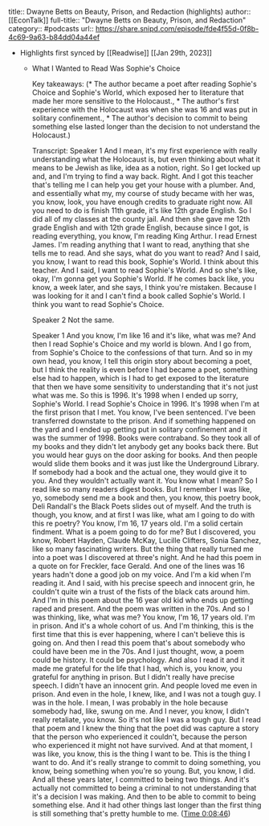 title:: Dwayne Betts on Beauty, Prison, and Redaction (highlights)
author:: [[EconTalk]]
full-title:: "Dwayne Betts on Beauty, Prison, and Redaction"
category:: #podcasts
url:: https://share.snipd.com/episode/fde4f55d-0f8b-4c69-9a63-b84dd04a44ef

- Highlights first synced by [[Readwise]] [[Jan 29th, 2023]]
	- What I Wanted to Read Was Sophie's Choice
	  
	  Key takeaways:
	  (* The author became a poet after reading Sophie's Choice and Sophie's World, which exposed her to literature that made her more sensitive to the Holocaust., * The author's first experience with the Holocaust was when she was 16 and was put in solitary confinement., * The author's decision to commit to being something else lasted longer than the decision to not understand the Holocaust.)
	  
	  Transcript:
	  Speaker 1
	  And I mean, it's my first experience with really understanding what the Holocaust is, but even thinking about what it means to be Jewish as like, idea as a notion, right. So I get locked up and, and I'm trying to find a way back. Right. And I got this teacher that's telling me I can help you get your house with a plumber. And, and essentially what my, my course of study became with her was, you know, look, you have enough credits to graduate right now. All you need to do is finish 11th grade, it's like 12th grade English. So I did all of my classes at the county jail. And then she gave me 12th grade English and with 12th grade English, because since I got, is reading everything, you know, I'm reading King Arthur. I read Ernest James. I'm reading anything that I want to read, anything that she tells me to read. And she says, what do you want to read? And I said, you know, I want to read this book, Sophie's World. I think about this teacher. And I said, I want to read Sophie's World. And so she's like, okay, I'm gonna get you Sophie's World. If he comes back like, you know, a week later, and she says, I think you're mistaken. Because I was looking for it and I can't find a book called Sophie's World. I think you want to read Sophie's Choice.
	  
	  Speaker 2
	  Not the same.
	  
	  Speaker 1
	  And you know, I'm like 16 and it's like, what was me? And then I read Sophie's Choice and my world is blown. And I go from, from Sophie's Choice to the confessions of that turn. And so in my own head, you know, I tell this origin story about becoming a poet, but I think the reality is even before I had became a poet, something else had to happen, which is I had to get exposed to the literature that then we have some sensitivity to understanding that it's not just what was me. So this is 1996. It's 1998 when I ended up sorry, Sophie's World. I read Sophie's Choice in 1996. It's 1998 when I'm at the first prison that I met. You know, I've been sentenced. I've been transferred downstate to the prison. And if something happened on the yard and I ended up getting put in solitary confinement and it was the summer of 1998. Books were contraband. So they took all of my books and they didn't let anybody get any books back there. But you would hear guys on the door asking for books. And then people would slide them books and it was just like the Underground Library. If somebody had a book and the actual one, they would give it to you. And they wouldn't actually want it. You know what I mean? So I read like so many readers digest books. But I remember I was like, yo, somebody send me a book and then, you know, this poetry book, Deli Randall's the Black Poets slides out of myself. And the truth is though, you know, and at first I was like, what am I going to do with this re poetry? You know, I'm 16, 17 years old. I'm a solid certain findment. What is a poem going to do for me? But I discovered, you know, Robert Hayden, Claude McKay, Lucille Clifters, Sonia Sanchez, like so many fascinating writers. But the thing that really turned me into a poet was I discovered at three's night. And he had this poem in a quote on for Freckler, face Gerald. And one of the lines was 16 years hadn't done a good job on my voice. And I'm a kid when I'm reading it. And I said, with his precise speech and innocent grin, he couldn't quite win a trust of the fists of the black cats around him. And I'm in this poem about the 16 year old kid who ends up getting raped and present. And the poem was written in the 70s. And so I was thinking, like, what was me? You know, I'm 16, 17 years old. I'm in prison. And it's a whole cohort of us. And I'm thinking, this is the first time that this is ever happening, where I can't believe this is going on. And then I read this poem that's about somebody who could have been me in the 70s. And I just thought, wow, a poem could be history. It could be psychology. And also I read it and it made me grateful for the life that I had, which is, you know, you grateful for anything in prison. But I didn't really have precise speech. I didn't have an innocent grin. And people loved me even in prison. And even in the hole, I knew, like, and I was not a tough guy. I was in the hole. I mean, I was probably in the hole because somebody had, like, swung on me. And I never, you know, I didn't really retaliate, you know. So it's not like I was a tough guy. But I read that poem and I knew the thing that the poet did was capture a story that the person who experienced it couldn't, because the person who experienced it might not have survived. And at that moment, I was like, you know, this is the thing I want to be. This is the thing I want to do. And it's really strange to commit to doing something, you know, being something when you're so young. But, you know, I did. And all these years later, I committed to being two things. And it's actually not committed to being a criminal to not understanding that it's a decision I was making. And then to be able to commit to being something else. And it had other things last longer than the first thing is still something that's pretty humble to me. ([Time 0:08:46](https://share.snipd.com/snip/25f72687-e820-40b0-8578-ba1c2e8a7280))